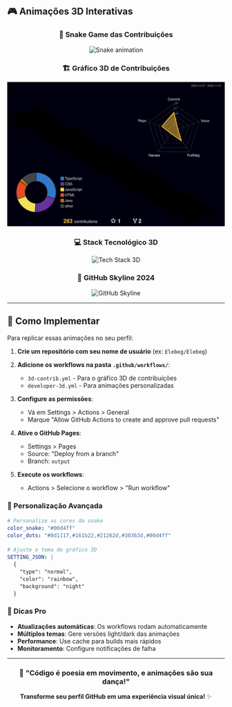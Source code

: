 ## 🎮 Animações 3D Interativas

<div align="center">

### 🐍 Snake Game das Contribuições
![Snake animation](https://raw.githubusercontent.com/Elebeg/Elebeg/output/github-contribution-grid-snake-neon.svg)

### 🏗️ Gráfico 3D de Contribuições
![3D Contribution Graph](https://raw.githubusercontent.com/Elebeg/Elebeg/main/profile-3d-contrib/profile-night-rainbow.svg)

### 💻 Stack Tecnológico 3D
![Tech Stack 3D](https://raw.githubusercontent.com/Elebeg/Elebeg/output/tech-stack-3d.svg)

### 🌆 GitHub Skyline 2024
<img src="https://skyline.github.com/Elebeg/2024" alt="GitHub Skyline" width="800"/>

</div>

---

## 🔧 Como Implementar

Para replicar essas animações no seu perfil:

1. **Crie um repositório com seu nome de usuário** (ex: `Elebeg/Elebeg`)

2. **Adicione os workflows na pasta `.github/workflows/`**:
   - `3d-contrib.yml` - Para o gráfico 3D de contribuições
   - `developer-3d.yml` - Para animações personalizadas

3. **Configure as permissões**:
   - Vá em Settings > Actions > General
   - Marque "Allow GitHub Actions to create and approve pull requests"

4. **Ative o GitHub Pages**:
   - Settings > Pages
   - Source: "Deploy from a branch"
   - Branch: `output`

5. **Execute os workflows**:
   - Actions > Selecione o workflow > "Run workflow"

### 🎯 Personalização Avançada

```yaml
# Personalize as cores da snake
color_snake: "#00d4ff"
color_dots: "#0d1117,#161b22,#21262d,#30363d,#00d4ff"

# Ajuste o tema do gráfico 3D
SETTING_JSON: |
  {
    "type": "normal",
    "color": "rainbow",
    "background": "night"
  }
```

### 🚀 Dicas Pro

- **Atualizações automáticas**: Os workflows rodam automaticamente
- **Múltiplos temas**: Gere versões light/dark das animações  
- **Performance**: Use cache para builds mais rápidos
- **Monitoramento**: Configure notificações de falha

---

<div align="center">
  
  ### 🌟 "Código é poesia em movimento, e animações são sua dança!" 
  
  **Transforme seu perfil GitHub em uma experiência visual única!** ✨
  
</div>